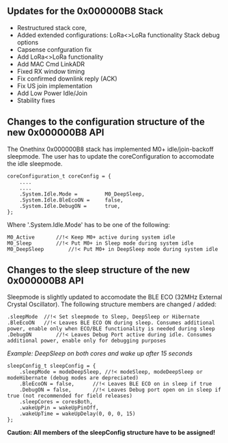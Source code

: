 ## Updates for the 0x000000B8 Stack

- Restructured stack core,
- Added extended configurations:
  LoRa<>LoRa functionality
  Stack debug options
- Capsense confguration fix
- Add LoRa<>LoRa functionality
- Add MAC Cmd LinkADR
- Fixed RX window timing
- Fix confirmed downlink reply (ACK)
- Fix US join implementation
- Add Low Power Idle/Join
- Stability fixes

## Changes to the configuration structure of the new 0x000000B8 API

The Onethinx 0x000000B8 stack has implemented M0+ idle/join-backoff sleepmode. The user has to update the coreConfiguration to accomodate the idle sleepmode.
```
coreConfiguration_t coreConfig = {
	....
	....
	.System.Idle.Mode = 		M0_DeepSleep,
	.System.Idle.BleEcoON = 	false,
	.System.Idle.DebugON =  	true,
};
```

Where '.System.Idle.Mode' has to be one of the following:
```
M0_Active		//!< Keep M0+ active during system idle
M0_Sleep		//!< Put M0+ in Sleep mode during system idle
M0_DeepSleep		//!< Put M0+ in DeepSleep mode during system idle
```

## Changes to the sleep structure of the new 0x000000B8 API

Sleepmode is slightly updated to accomodate the BLE ECO (32MHz External Crystal Oscillator). The following structure members are changed / added:
```
.sleepMode	//!< Set sleepmode to Sleep, DeepSleep or Hibernate
.BleEcoON	//!< Leaves BLE ECO ON during sleep. Consumes additional power, enable only when ECO/BLE functionality is needed during sleep
.DebugON		//!< Leaves Debug Port active during idle. Consumes additional power, enable only for debugging purposes
```

*Example: DeepSleep on both cores and wake up after 15 seconds*

```
sleepConfig_t sleepConfig = {
	.sleepMode = modeDeepSleep,	//!< modeSleep, modeDeepSleep or modeHibernate (debug modes are depreciated)
	.BleEcoON = false,		//!< Leaves BLE ECO on in sleep if true
	.DebugON = false,		//!< Leaves Debug port open on in sleep if true (not recommended for field releases)
	.sleepCores = coresBoth,
	.wakeUpPin = wakeUpPinOff,
	.wakeUpTime = wakeUpDelay(0, 0, 0, 15)
};
```

**Caution: All members of the sleepConfig structure have to be assigned!**

